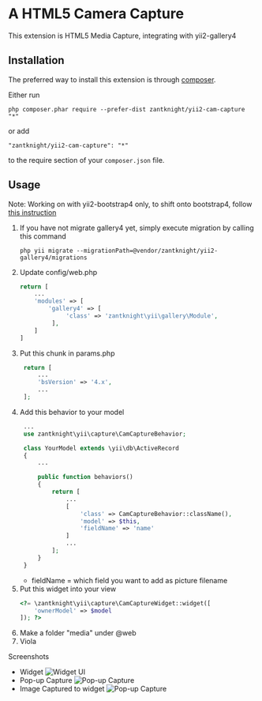 A HTML5 Camera Capture
======================
This extension is HTML5 Media Capture, integrating with yii2-gallery4

Installation
------------

The preferred way to install this extension is through [composer](http://getcomposer.org/download/).

Either run

```
php composer.phar require --prefer-dist zantknight/yii2-cam-capture "*"
```

or add

```
"zantknight/yii2-cam-capture": "*"
```

to the require section of your `composer.json` file.


Usage
-----
Note: Working on with yii2-bootstrap4 only, to shift onto bootstrap4, follow [this instruction](https://www.yiiframework.com/wiki/2556/yii2-upgrading-to-bootstrap-4/)
1. If you have not migrate gallery4 yet, simply execute migration by calling this command
   ```
   php yii migrate --migrationPath=@vendor/zantknight/yii2-gallery4/migrations
   ```
2. Update config/web.php
   ```php
   return [
       ...
       'modules' => [
           'gallery4' => [
                'class' => 'zantknight\yii\gallery\Module',
            ],
       ]
   ]
   ```
3. Put this chunk in params.php
   ```php
    return [
        ...
        'bsVersion' => '4.x',
        ...
    ];
   ```
4. Add this behavior to your model
   ```php
    ...
    use zantknight\yii\capture\CamCaptureBehavior;

    class YourModel extends \yii\db\ActiveRecord
    {
        ...

        public function behaviors()
        {
            return [
                ...
                [
                    'class' => CamCaptureBehavior::className(),
                    'model' => $this,
                    'fieldName' => 'name'
                ]
                ...
            ];
        }
    }
   ```
   - fieldName = which field you want to add as picture filename
5. Put this widget into your view
    ```php
    <?= \zantknight\yii\capture\CamCaptureWidget::widget([
        'ownerModel' => $model
    ]); ?>
    ```
6. Make a folder "media" under @web
7. Viola

Screenshots
- Widget
  ![Widget UI](https://i.postimg.cc/NFgTtCP7/HTML5-capture.png)
- Pop-up Capture
  ![Pop-up Capture](https://i.postimg.cc/W4mgyJ2k/HTML5-capture-pop-up.png)
- Image Captured to widget
  ![Pop-up Capture](https://i.postimg.cc/02TqWzXx/HTML5-capture-captured.png)
